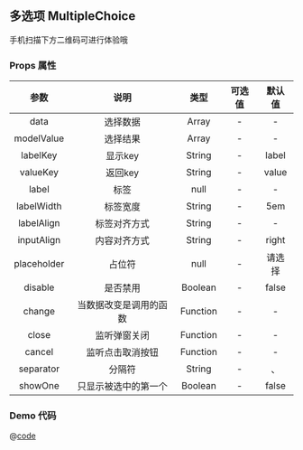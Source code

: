 ## 多选项 MultipleChoice

手机扫描下方二维码可进行体验哦
<qr-code path="form/multiple-choice"/>

<ShowPage path="form/multiple-choice"/>

### Props 属性
| 参数 | 说明 | 类型 | 可选值 | 默认值 |
| :----: | :----: | :----: | :----: | :----: |
| data | 选择数据 | Array | - | - |
| modelValue | 选择结果 | Array | - | - |
| labelKey | 显示key | String | - | label |
| valueKey | 返回key | String | - | value |
| label | 标签 | null | - | - |
| labelWidth | 标签宽度 | String | - | 5em |
| labelAlign | 标签对齐方式 | String | - | - |
| inputAlign | 内容对齐方式 | String | - | right |
| placeholder | 占位符 | null | - | 请选择 |
| disable | 是否禁用 | Boolean | - | false |
| change | 当数据改变是调用的函数 | Function | - | - |
| close | 监听弹窗关闭 | Function | - | - |
| cancel | 监听点击取消按钮 | Function | - | - |
| separator | 分隔符 | String | - | 、 |
| showOne | 只显示被选中的第一个 | Boolean | - | false |


### Demo 代码
@[code](../../../src/views/form/multiple-choice.vue)